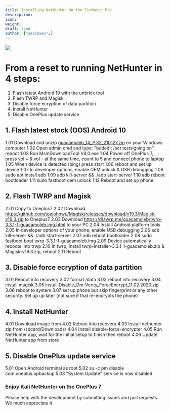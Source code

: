 ```yaml
---
title: Installing NetHunter On the TicWatch Pro
description:
icon:
weight:
draft: true
author: ["yesimxev",]
---
```


![](tic-watch-image.png)

# From a reset to running NetHunter in 4 steps:

1. Flash latest Android 10 with the unbrick tool
2. Flash TWRP and Magisk
3. Disable force ecryption of data partition
4. Install NetHunter
5. Disable OnePlus update service

## 1. Flash latest stock (OOS) Android 10

1.01	Download and unzip [guacamoleb_14_P.32_210127.zip](https://build.nethunter.com/contributors/re4son/guacamole/guacamoleb_14_P.32_210127.zip) on your Windows computer
1.02	Open admin cmd and type: "bcdedit /set testsigning on", reboot
1.03	Run MsmDownloadTool V4.0.exe
1.04	Power off OnePlus 7, press vol + & vol - at the same time, count to 5 and connect phone to laptop
1.05	When device is detected (bing) press start
1.06	reboot and set up device
1.07	In developer options, enable OEM unlock & USB debugging
1.08	sudo apt install adb
1.09	adb kill-server && ./adb start-server
1.10	adb reboot bootloader
1.11	sudo fastboot oem unlock
1.12	Reboot and set up phone

## 2. Flash TWRP and Magisk

2.01	Copy to Oneplus7
2.02	Download https://github.com/topjohnwu/Magisk/releases/download/v19.3/Magisk-v19.3.zip to Oneplus7
2.03	Download https://dl.twrp.me/guacamoleb/twrp-3.3.1-1-guacamoleb.img.html to your PC
2.04	Install Android platform tools
2.05	In developer options of your phone, enable USB debugging
2.06	adb kill-server && ./adb start-server
2.07	adb reboot bootloader
2.08	sudo fastboot boot twrp-3.3.1-1-guacamoleb.img
2.09	Device automatically reboots into trwp
2.10	In twrp, install twrp-installer-3.3.1-1-guacamoleb.zip & Magisk-v19.3.zip, reboot
2.11	Reboot

## 3. Disable force ecryption of data partition

3.01	Reboot into recovery
3.02	format /data
3.03	reboot into recovery
3.04	install magisk
3.05	install Disable_Dm-Verity_ForceEncrypt_11.02.2020.zip
3.06	reboot to system
3.07	set up phone but skip fingerprint or any other security. Set up up later (not sure if that re-encrypts the phone)

## 4. Install NetHunter

4.01	Download image from 
4.02	Reboot into recovery
4.03	Install nethunter zip from /sdcard/Downloads/
4.04	Install disable-force-encrypter
4.05	Run NetHunter app, wait for the initial setup to finish then reboot
4.06	Update NetHunter app from store

## 5. Disable OnePlus update service

5.01	Open Android terminal as root
5.02	su -c pm disable com.oneplus.opbackup
5.03	"System Update" service is now disabled

### Enjoy Kali NetHunter on the OnePlus 7


Please help with the development by submitting issues and pull requests. We much appreciate it.
